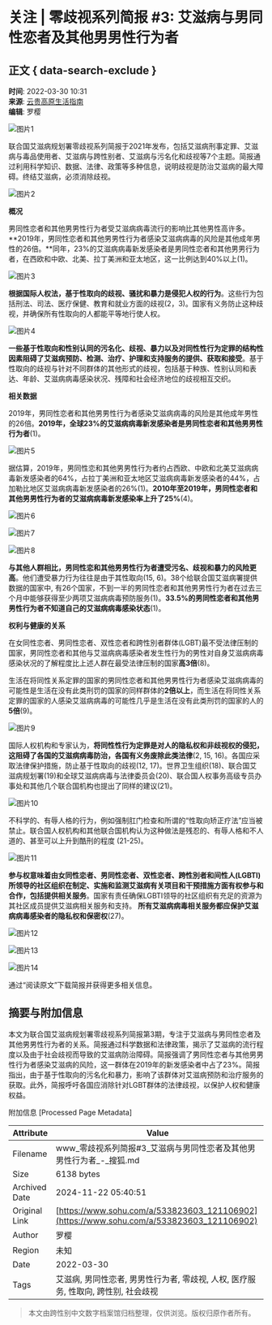 # 关注 | 零歧视系列简报 #3: 艾滋病与男同性恋者及其他男男性行为者

## 正文 { data-search-exclude }


**时间**: 2022-03-30 10:31  
**来源**: [云贵高原生活指南](https://www.sohu.com/?spm=smpc.content-abroad.content.1.1732254010720Q78WvZU)  
**编辑**: 罗樱

![图片1](https://p8.itc.cn/q_70/images03/20220330/e2563cdbef1346b1a6f31762178627c3.jpeg)

联合国艾滋病规划署零歧视系列简报于2021年发布，包括艾滋病刑事定罪、艾滋病与毒品使用者、艾滋病与跨性别者、艾滋病与污名化和歧视等7个主题。简报通过利用科学知识、数据、法律、政策等多种信息，说明歧视是防治艾滋病的最大障碍。终结艾滋病，必须消除歧视。

![图片2](https://p2.itc.cn/q_70/images03/20220330/d9c166ec75b94af9884083039fedc40b.png)

**概况**

男同性恋者和其他男男性行为者受艾滋病病毒流行的影响比其他男性高许多。**2019年，男同性恋者和其他男男性行为者感染艾滋病病毒的风险是其他成年男性的26倍。**同年，23%的艾滋病病毒新发感染者是男同性恋者和其他男男行为者，在西欧和中欧、北美、拉丁美洲和亚太地区，这一比例达到40%以上(1)。

![图片3](https://p3.itc.cn/q_70/images03/20220330/29e6e25e17b74de6a7951e7c858d9a46.jpeg)

**根据国际人权法，基于性取向的歧视、骚扰和暴力是侵犯人权的行为**。这些行为包括刑法、司法、医疗保健、教育和就业方面的歧视(2，3)。国家有义务防止这种歧视，并确保所有性取向的人都能平等地行使人权。

![图片4](https://p5.itc.cn/q_70/images03/20220330/632892f77ecb4801b980509a063100f8.png)

**一些基于性取向和性别认同的污名化、歧视、暴力以及对同性性行为定罪的结构性因素阻碍了艾滋病预防、检测、治疗、护理和支持服务的提供、获取和接受**。基于性取向的歧视与针对不同群体的其他形式的歧视，包括基于种族、性别认同和表达、年龄、艾滋病病毒感染状况、残障和社会经济地位的歧视相互交织。

**相关数据**

2019年，男同性恋者和其他男男性行为者感染艾滋病病毒的风险是其他成年男性的26倍。**2019年，全球23%的艾滋病病毒新发感染者是男同性恋者和其他男男性行为者**(1)。

![图片5](https://p0.itc.cn/q_70/images03/20220330/92959f887ed342d09279a7d7ba37623a.png)

据估算，2019年，男同性恋和其他男男性行为者约占西欧、中欧和北美艾滋病病毒新发感染者的64%，占拉丁美洲和亚太地区艾滋病病毒新发感染者的44%，占加勒比地区艾滋病病毒新发感染者的26%(1)。**2010年至2019年，男同性恋者和其他男男性行为者的艾滋病病毒新发感染率上升了25%**(4)。

![图片6](https://p3.itc.cn/q_70/images03/20220330/aef92bc8f9004511bdde30588307fb06.png)

![图片7](https://p9.itc.cn/q_70/images03/20220330/66dec2dd465f48da9918722889c7c3cf.jpeg)

![图片8](https://p3.itc.cn/q_70/images03/20220330/a962a0b2896940c8b4ef1b7c76d5d74b.png)

**与其他人群相比，男同性恋和其他男男性行为者遭受污名、歧视和暴力的风险更高**。他们遭受暴力行为往往是由于其性取向(15, 6)。38个给联合国艾滋病署提供数据的国家中, 有26个国家，不到一半的男同性恋者和其他男男性行为者在过去三个月中能够获得至少两项艾滋病病毒预防服务(1)。**33.5%的男同性恋者和其他男男性行为者不知道自己的艾滋病病毒感染状态**(1)。

**权利与健康的关系**

在女同性恋者、男同性恋者、双性恋者和跨性別者群体(LGBT)最不受法律压制的国家，男同性恋者和其他与艾滋病病毒感染者发生性行为的男性对自身艾滋病病毒感染状况的了解程度比上述人群在最受法律压制的国家**高3倍**(8)。

生活在将同性关系定罪的国家的男同性恋者和其他男男性行为者感染艾滋病病毒的可能性是生活在没有此类刑罚的国家的同样群体的**2倍以上**，而生活在将同性关系定罪的国家的人感染艾滋病病毒的可能性几乎是生活在没有此类刑罚的国家的人的**5倍**(9)。

![图片9](https://p5.itc.cn/q_70/images03/20220330/23ee5938ded54f3d986e1582e7e639bb.png)

国际人权机构和专家认为，**将同性性行为定罪是对人的隐私权和非歧视权的侵犯，这阻碍了各国的艾滋病病毒防治，各国有义务废除此类法律**(2, 15, 16)。各国应采取法律保护措施，防止基于性取向的歧视(12, 17)。世界卫生组织(18)、联合国艾滋病规划署(19)和全球艾滋病病毒与法律委员会(20)、联合国人权事务高级专员办事处和其他几个联合国机构也提出了同样的建议(21)。

![图片10](https://p9.itc.cn/q_70/images03/20220330/74ee17bffbd54cf48cff6664dce25530.png)

不科学的、有辱人格的行为，例如强制肛门检查和所谓的“性取向矫正疗法”应当被禁止。联合国人权机构和其他联合国机构认为这种做法是残忍的、有辱人格和不人道的、甚至可以上升到酷刑的程度 (21-25)。

![图片11](https://p0.itc.cn/q_70/images03/20220330/d00f7d2d851f4dc69da7f53abbbcb260.png)

**参与权意味着由女同性恋者、男同性恋者、双性恋者、跨性別者和间性人(LGBTI) 所领导的社区组织在制定、实施和监测艾滋病有关项目和干预措施方面有权参与和合作，包括提供相关服务**。国家有责任确保LGBTI领导的社区组织有充足的资源为其社区成员提供艾滋病相关服务和支持。 **所有艾滋病病毒相关服务都应保护艾滋病病毒感染者的隐私权和保密权**(27)。

![图片12](https://p5.itc.cn/q_70/images03/20220330/05c67bf7b3c84826b3442ad6fc360351.jpeg)

![图片13](https://p3.itc.cn/q_70/images03/20220330/896dc321bf1744f68a1a273b0e22e1f6.jpeg)

![图片14](https://p3.itc.cn/q_70/images03/20220330/a1516fcc11ed45cdbd04f4c4d7bd0877.jpeg)

通过“阅读原文”下载简报并获得更多相关信息。

## 摘要与附加信息

<!-- tcd_abstract -->
本文为联合国艾滋病规划署零歧视系列简报第3期，专注于艾滋病与男同性恋者及其他男男性行为者的关系。简报通过科学数据和法律政策，揭示了艾滋病的流行程度以及由于社会歧视而导致的艾滋病防治障碍。简报强调了男同性恋者与其他男男性行为者感染艾滋病的风险，这一群体在2019年的新发感染者中占了23%。简报指出，由于基于性取向的污名化和暴力，影响了该群体对艾滋病预防和治疗服务的获取。此外，简报呼吁各国应消除针对LGBT群体的法律歧视，以保护人权和健康权益。
<!-- tcd_abstract_end -->

附加信息 [Processed Page Metadata]

| Attribute       | Value                                  |
|-----------------|----------------------------------------|
| Filename        | www_零歧视系列简报#3_艾滋病与男同性恋者及其他男男性行为者_-_搜狐.md                             |
| Size            | 6138 bytes                           |
| Archived Date   | 2024-11-22 05:40:51                             |
| Original Link   | [https://www.sohu.com/a/533823603_121106902](https://www.sohu.com/a/533823603_121106902)                       |
| Author          | 罗樱                               |
| Region          | 未知                               |
| Date            | 2022-03-30                                 |
| Tags            | 艾滋病, 男同性恋者, 男男性行为者, 零歧视, 人权, 医疗服务, 性取向, 跨性别, 社会歧视                                 |
>
> 本文由跨性别中文数字档案馆归档整理，仅供浏览。版权归原作者所有。
>